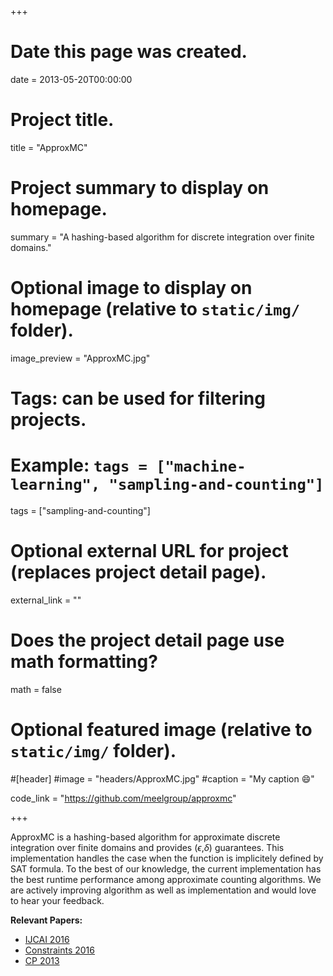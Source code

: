 +++
# Date this page was created.
date = 2013-05-20T00:00:00

# Project title.
title = "ApproxMC"

# Project summary to display on homepage.
summary = "A hashing-based algorithm for discrete integration over finite domains."

# Optional image to display on homepage (relative to `static/img/` folder).
image_preview = "ApproxMC.jpg"

# Tags: can be used for filtering projects.
# Example: `tags = ["machine-learning", "sampling-and-counting"]`
tags = ["sampling-and-counting"]

# Optional external URL for project (replaces project detail page).
external_link = ""

# Does the project detail page use math formatting?
math = false

# Optional featured image (relative to `static/img/` folder).
#[header]
#image = "headers/ApproxMC.jpg"
#caption = "My caption :smile:"

code_link = "https://github.com/meelgroup/approxmc"

+++

ApproxMC is a hashing-based algorithm for approximate discrete integration over finite domains and provides ($\epsilon$,$\delta$) guarantees. This implementation handles the case when the function is implicitely defined by SAT formula. To the best of our knowledge, the current implementation has the best runtime performance among approximate counting algorithms. We are actively improving algorithm as well as implementation and would love to hear your feedback.

**Relevant Papers:**

* [IJCAI 2016](https://www.comp.nus.edu.sg/~meel/Papers/ijcai16_counting.pdf "IJCAI 2016")
* [Constraints 2016](https://www.comp.nus.edu.sg/~meel/Papers/constraints16.pdf "Constraints 2016")
* [CP 2013](https://www.comp.nus.edu.sg/~meel/Papers/CP2013.pdf "CP 2013")

